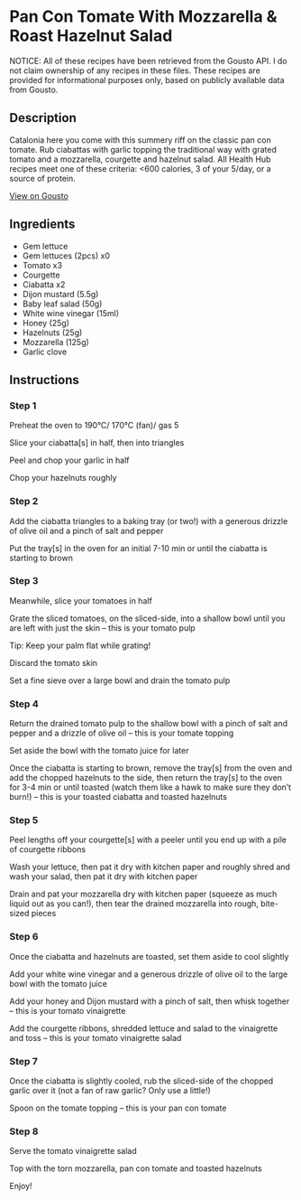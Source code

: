 # Pan Con Tomate With Mozzarella & Roast Hazelnut Salad

NOTICE: All of these recipes have been retrieved from the Gousto API. I do not claim ownership of any recipes in these files. These recipes are provided for informational purposes only, based on publicly available data from Gousto.

## Description

Catalonia here you come with this summery riff on the classic pan con tomate. Rub ciabattas with garlic topping the traditional way with grated tomato and a mozzarella, courgette and hazelnut salad. All Health Hub recipes meet one of these criteria: <600 calories, 3 of your 5/day, or a source of protein.


[View on Gousto](https://www.gousto.co.uk/recipes/cookbook/pan-con-tomate-with-mozzarella-roast-hazelnut-salad)

## Ingredients

- Gem lettuce
- Gem lettuces (2pcs) x0
- Tomato x3
- Courgette
- Ciabatta x2
- Dijon mustard (5.5g)
- Baby leaf salad (50g)
- White wine vinegar (15ml)
- Honey (25g)
- Hazelnuts (25g)
- Mozzarella (125g)
- Garlic clove

## Instructions


### Step 1

Preheat the oven to 190°C/ 170°C (fan)/ gas 5

Slice your ciabatta[s] in half, then into triangles

Peel and chop your garlic in half

Chop your hazelnuts roughly


### Step 2

Add the ciabatta triangles to a baking tray (or two!) with a generous drizzle of olive oil and a pinch of salt and pepper

Put the tray[s] in the oven for an initial 7-10 min or until the ciabatta is starting to brown


### Step 3

Meanwhile, slice your tomatoes in half

Grate the sliced tomatoes, on the sliced-side, into a shallow bowl until you are left with just the skin – this is your tomato pulp

Tip: Keep your palm flat while grating!

Discard the tomato skin

Set a fine sieve over a large bowl and drain the tomato pulp


### Step 4

Return the drained tomato pulp to the shallow bowl with a pinch of salt and pepper and a drizzle of olive oil – this is your tomate topping

Set aside the bowl with the tomato juice for later

Once the ciabatta is starting to brown, remove the tray[s] from the oven and add the chopped hazelnuts to the side, then return the tray[s] to the oven for 3-4 min or until toasted (watch them like a hawk to make sure they don’t burn!) – this is your toasted ciabatta and toasted hazelnuts


### Step 5

Peel lengths off your courgette[s] with a peeler until you end up with a pile of courgette ribbons

Wash your lettuce, then pat it dry with kitchen paper and roughly shred and wash your salad, then pat it dry with kitchen paper

Drain and pat your mozzarella dry with kitchen paper (squeeze as much liquid out as you can!), then tear the drained mozzarella into rough, bite-sized pieces


### Step 6

Once the ciabatta and hazelnuts are toasted, set them aside to cool slightly

Add your white wine vinegar and a generous drizzle of olive oil to the large bowl with the tomato juice

Add your honey and Dijon mustard with a pinch of salt, then whisk together – this is your tomato vinaigrette

Add the courgette ribbons, shredded lettuce and salad to the vinaigrette and toss – this is your tomato vinaigrette salad


### Step 7

Once the ciabatta is slightly cooled, rub the sliced-side of the chopped garlic over it (not a fan of raw garlic? Only use a little!)

Spoon on the tomate topping – this is your pan con tomate

### Step 8

Serve the tomato vinaigrette salad

Top with the torn mozzarella, pan con tomate and toasted hazelnuts

Enjoy!

